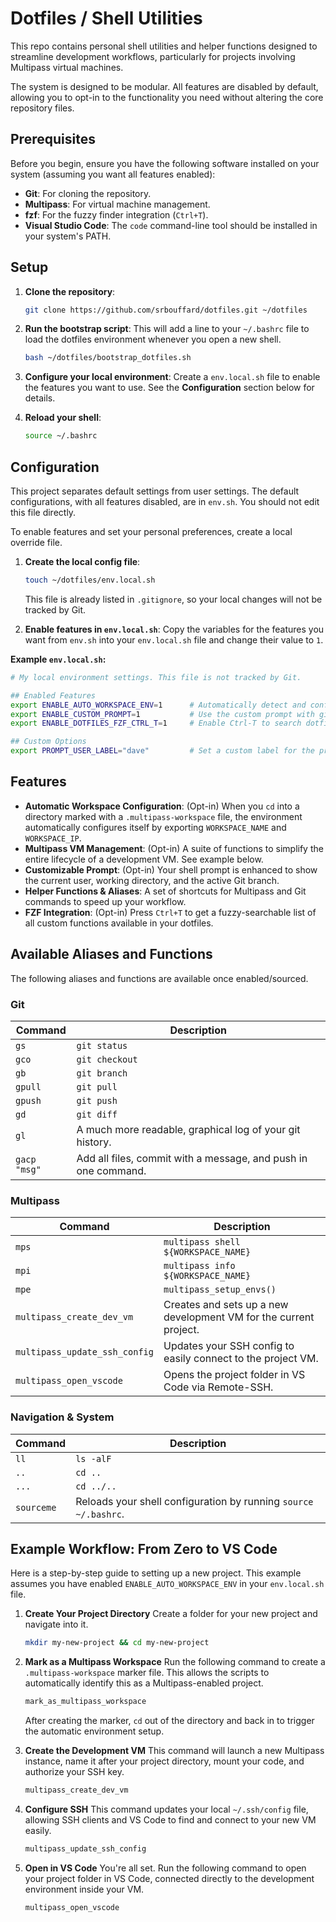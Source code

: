 # Dotfiles / Shell Utilities

This repo contains personal shell utilities and helper functions designed to streamline development workflows, particularly for projects involving Multipass virtual machines.

The system is designed to be modular. All features are disabled by default, allowing you to opt-in to the functionality you need without altering the core repository files.

## Prerequisites

Before you begin, ensure you have the following software installed on your system (assuming you want all features enabled):

* **Git**: For cloning the repository.
* **Multipass**: For virtual machine management.
* **fzf**: For the fuzzy finder integration (`Ctrl+T`).
* **Visual Studio Code**: The `code` command-line tool should be installed in your system's PATH.

## Setup

1.  **Clone the repository**:
    ```bash
    git clone https://github.com/srbouffard/dotfiles.git ~/dotfiles
    ```

2.  **Run the bootstrap script**: This will add a line to your `~/.bashrc` file to load the dotfiles environment whenever you open a new shell.
    ```bash
    bash ~/dotfiles/bootstrap_dotfiles.sh
    ```

3.  **Configure your local environment**: Create a `env.local.sh` file to enable the features you want to use. See the **Configuration** section below for details.

4.  **Reload your shell**:
    ```bash
    source ~/.bashrc
    ```

## Configuration

This project separates default settings from user settings. The default configurations, with all features disabled, are in `env.sh`. You should not edit this file directly.

To enable features and set your personal preferences, create a local override file.

1.  **Create the local config file**:
    ```bash
    touch ~/dotfiles/env.local.sh
    ```
    This file is already listed in `.gitignore`, so your local changes will not be tracked by Git.

2.  **Enable features in `env.local.sh`**: Copy the variables for the features you want from `env.sh` into your `env.local.sh` file and change their value to `1`.

**Example `env.local.sh`:**
```bash
# My local environment settings. This file is not tracked by Git.

## Enabled Features
export ENABLE_AUTO_WORKSPACE_ENV=1      # Automatically detect and configure Multipass workspaces
export ENABLE_CUSTOM_PROMPT=1           # Use the custom prompt with git info
export ENABLE_DOTFILES_FZF_CTRL_T=1     # Enable Ctrl-T to search dotfile functions

## Custom Options
export PROMPT_USER_LABEL="dave"         # Set a custom label for the prompt
```

## Features

* **Automatic Workspace Configuration**: (Opt-in) When you `cd` into a directory marked with a `.multipass-workspace` file, the environment automatically configures itself by exporting `WORKSPACE_NAME` and `WORKSPACE_IP`.
* **Multipass VM Management**: (Opt-in) A suite of functions to simplify the entire lifecycle of a development VM. See example below.
* **Customizable Prompt**: (Opt-in) Your shell prompt is enhanced to show the current user, working directory, and the active Git branch.
* **Helper Functions & Aliases**: A set of shortcuts for Multipass and Git commands to speed up your workflow.
* **FZF Integration**: (Opt-in) Press `Ctrl+T` to get a fuzzy-searchable list of all custom functions available in your dotfiles.

## Available Aliases and Functions

The following aliases and functions are available once enabled/sourced.

### Git
| Command | Description |
|---|---|
| `gs` | `git status` |
| `gco` | `git checkout` |
| `gb` | `git branch` |
| `gpull`| `git pull` |
| `gpush`| `git push` |
| `gd` | `git diff` |
| `gl` | A much more readable, graphical log of your git history. |
| `gacp "msg"` | Add all files, commit with a message, and push in one command. |

### Multipass
| Command | Description |
|---|---|
| `mps` | `multipass shell ${WORKSPACE_NAME}` |
| `mpi` | `multipass info ${WORKSPACE_NAME}` |
| `mpe` | `multipass_setup_envs()` |
| `multipass_create_dev_vm` | Creates and sets up a new development VM for the current project. |
| `multipass_update_ssh_config` | Updates your SSH config to easily connect to the project VM. |
| `multipass_open_vscode` | Opens the project folder in VS Code via Remote-SSH. |

### Navigation & System
| Command | Description |
|---|---|
| `ll` | `ls -alF` |
| `..` | `cd ..` |
| `...` | `cd ../..` |
| `sourceme` | Reloads your shell configuration by running `source ~/.bashrc`. |


## Example Workflow: From Zero to VS Code

Here is a step-by-step guide to setting up a new project. This example assumes you have enabled `ENABLE_AUTO_WORKSPACE_ENV` in your `env.local.sh` file.

1.  **Create Your Project Directory**
    Create a folder for your new project and navigate into it.
    ```bash
    mkdir my-new-project && cd my-new-project
    ```

2.  **Mark as a Multipass Workspace**
    Run the following command to create a `.multipass-workspace` marker file. This allows the scripts to automatically identify this as a Multipass-enabled project.
    ```bash
    mark_as_multipass_workspace
    ```
    After creating the marker, `cd` out of the directory and back in to trigger the automatic environment setup.

3.  **Create the Development VM**
    This command will launch a new Multipass instance, name it after your project directory, mount your code, and authorize your SSH key.
    ```bash
    multipass_create_dev_vm
    ```

4.  **Configure SSH**
    This command updates your local `~/.ssh/config` file, allowing SSH clients and VS Code to find and connect to your new VM easily.
    ```bash
    multipass_update_ssh_config
    ```

5.  **Open in VS Code**
    You're all set. Run the following command to open your project folder in VS Code, connected directly to the development environment inside your VM.
    ```bash
    multipass_open_vscode
    ```